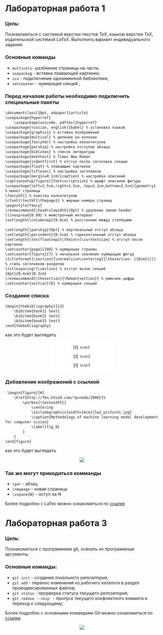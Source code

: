 # Лабораторная работа 1

### Цель:

Познакомиться с системой верстки текстов *TeX*, языком верстки *TeX*, издательской системой *LaTeX*. Выполнить вариант индивидуального задания.

### Основные команды

* `multicols`- разбиение страницы на части;
* `usepackag` - вставка плавающей картинки;
* `scn` - подключение одноименной библиотеки;
* `setcounter` - нумерация секций ;

### Перед началом работы необходимо подключить специальные пакеты
```
\documentclass[10pt, a4paper]{article}
\usepackage{hyperref}
    \usepackage[unicode, pdftex]{hyperref}
\usepackage[russian, english]{babel} % установка языков
\usepackage{graphicx} % вставка изображений
\usepackage{multicol} % деление на колонки
\usepackage{fancyhdr} % настройка колонтитулов
\usepackage{parskip} % настройка отступов абзаца
\usepackage{biblatex} % список литературы
\usepackage{mathtext} % Times New Roman
\usepackage{indentfirst} % отступ после заголовка секции
\usepackage{float} % плавающие картинки
\usepackage{titlesec} % настройка заголовков
\usepackage[margin=0.1cm]{caption} % настройка описаний
\captionsetup[figure]{font=scriptsize} % шрифт описания фигуры
\usepackage[left=2.5cm,right=2.5cm, top=2.1cm,bottom=2.5cm]{geometry} % макет страницы
\fancyhf{} % очистка колонтитулов
\cfoot{\textbf{\thepage}} % жирные номера страниц
\pagestyle{fancy}
\renewcommand{\headrulewidth}{0pt} % удаление линии header
\linespread{0.99} % межстрочный интервал
\setlength{\columnsep}{0.6cm} % расстояние между столбцами

\setlength{\parskip}{0pt} % вертикальный отступ абзаца
\setlength{\parindent}{0.5cm} % горизонтальный отступ абзаца
\setlength{\textfloatsep}{\theintvl\curtextsize} % отступ после картинок
\setcounter{page}{108} % нумерация страниц
\setcounter{figure}{7} % начальное значение нумерации фигур
\titleformat{\section}{\normalsize\centering}{\thesection. }{0cm}{}[] % стиль заголовков разделов
\titlespacing*{\section} % отступ возле секций
{0pt}{0.4cm}{0.3cm}
\renewcommand{\thesection}{\Roman{section}} % римские цифры
\setcounter{section}{6} % нумерация секций
```
### Создание списка
```
\begin{thebibliography}{13}
    \bibitem{book1} text1
    \bibitem{book2} text2
    \bibitem{book3} text3
\end{thebibliography}
```
как это будет выглядить
 <p  align="center"><img src="pic/skrin1.png" ></p>



### Добавление изображений с ссылкой
```
 \begin{figure}[H]
    \href{http://fkn.ktu10.com/?q=node/2906}{%
        \parbox{\textwidth}{
            \centering
            \includegraphics[width=16cm]{lw1_picture1.jpg}
            \caption{Methodology of machine learning model development for computer vision}
            \label{fig_8}
        }
    }
\end{figure}

```
как это будет выглядеть 
 <p  align="center"><img src="images/skrin2.png" ></p>

 
###  Так же могут прикодиться комманды
* `\par` - абзац
* `\newpage` - новая страница
* `\vspace{N}` - оступ на N


Более подробно с LaTex можно ознакомиться по [ссылке](https://www.overleaf.com/learn/latex/Learn_LaTeX_in_30_minutes)


# Лабораторная работа 3

### Цель:

Познакомиться с программами git, освоить их программные аргументы.
### Основные команды:

* `git init` - создание локального репозитория;
* `git add` - перенос изменений из рабочего каталога в раздел проиндексированных файлов;
* `git status` - прорверка статуса текущего репозитория;
* `git redase --skip ` - пропуск текущего конфликтного коммита и переход к следующему;

Более подробно с основными командами Git можно ознакомиться по [ссылке](https://habr.com/ru/articles/587558/).
    
 <p  align="center"><img src="images/pic.jpg" ></p>
